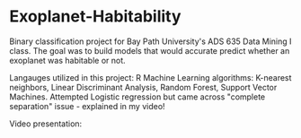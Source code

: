 # Exoplanet-Habitability
Binary classification project for Bay Path University's ADS 635 Data Mining I class. The goal was to build models that would accurate predict whether an exoplanet was habitable or not. 


Langauges utilized in this project: R
Machine Learning algorithms: K-nearest neighbors, Linear Discriminant Analysis, Random Forest, Support Vector Machines. Attempted Logistic regression but came across "complete separation" issue - explained in my video!

Video presentation: 
